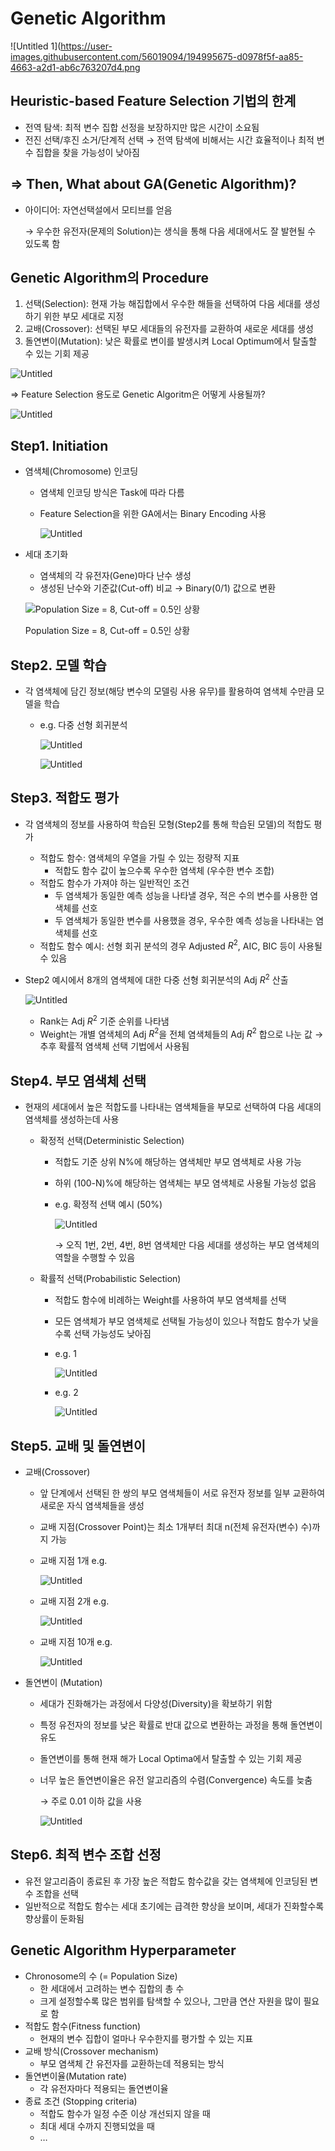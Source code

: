# Genetic Algorithm

![Untitled 1](https://user-images.githubusercontent.com/56019094/194995675-d0978f5f-aa85-4663-a2d1-ab6c763207d4.png

## Heuristic-based Feature Selection 기법의 한계

- 전역 탐색: 최적 변수 집합 선정을 보장하지만 많은 시간이 소요됨
- 전진 선택/후진 소거/단계적 선택 → 전역 탐색에 비해서는 시간 효율적이나 최적 변수 집합을 찾을 가능성이 낮아짐

## ⇒ Then, What about GA(Genetic Algorithm)?

- 아이디어: 자연선택설에서 모티브를 얻음
    
    → 우수한 유전자(문제의 Solution)는 생식을 통해 다음 세대에서도 잘 발현될 수 있도록 함
    

## Genetic Algorithm의 Procedure

1. 선택(Selection): 현재 가능 해집합에서 우수한 해들을 선택하여 다음 세대를 생성하기 위한 부모 세대로 지정
2. 교배(Crossover): 선택된 부모 세대들의 유전자를 교환하여 새로운 세대를 생성
3. 돌연변이(Mutation): 낮은 확률로 변이를 발생시켜 Local Optimum에서 탈출할 수 있는 기회 제공

![Untitled](Genetic%20Algorithm%2000116ebd6d6145e8a5840389f047caaa/Untitled%201.png)

⇒ Feature Selection 용도로 Genetic Algoritm은 어떻게 사용될까?

![Untitled](Genetic%20Algorithm%2000116ebd6d6145e8a5840389f047caaa/Untitled%202.png)

## Step1. Initiation

- 염색체(Chromosome) 인코딩
    - 염색체 인코딩 방식은 Task에 따라 다름
    - Feature Selection을 위한 GA에서는 Binary Encoding 사용
        
        ![Untitled](Genetic%20Algorithm%2000116ebd6d6145e8a5840389f047caaa/Untitled%203.png)
        
- 세대 초기화
    - 염색체의 각 유전자(Gene)마다 난수 생성
    - 생성된 난수와 기준값(Cut-off) 비교 → Binary(0/1) 값으로 변환
    
    ![Population Size = 8, Cut-off = 0.5인 상황](Genetic%20Algorithm%2000116ebd6d6145e8a5840389f047caaa/Untitled%204.png)
    
    Population Size = 8, Cut-off = 0.5인 상황
    

## Step2. 모델 학습

- 각 염색체에 담긴 정보(해당 변수의 모델링 사용 유무)를 활용하여 염색체 수만큼 모델을 학습
    - e.g. 다중 선형 회귀분석
        
        ![Untitled](Genetic%20Algorithm%2000116ebd6d6145e8a5840389f047caaa/Untitled%205.png)
        
        ![Untitled](Genetic%20Algorithm%2000116ebd6d6145e8a5840389f047caaa/Untitled%206.png)
        
    

## Step3. 적합도 평가

- 각 염색체의 정보를 사용하여 학습된 모형(Step2를 통해 학습된 모델)의 적합도 평가
    - 적합도 함수: 염색체의 우열을 가릴 수 있는 정량적 지표
        - 적합도 함수 값이 높으수록 우수한 염색체 (우수한 변수 조합)
    - 적합도 함수가 가져야 하는 일반적인 조건
        - 두 염색체가 동일한 예측 성능을 나타낼 경우, 적은 수의 변수를 사용한 염색체를 선호
        - 두 염색체가 동일한 변수를 사용했을 경우, 우수한 예측 성능을 나타내는 염색체를 선호
    - 적합도 함수 예시: 선형 회귀 분석의 경우 Adjusted $R^2$, AIC, BIC 등이 사용될 수 있음

- Step2 예시에서 8개의 염색체에 대한 다중 선형 회귀분석의 Adj $R^2$ 산출
    
    ![Untitled](Genetic%20Algorithm%2000116ebd6d6145e8a5840389f047caaa/Untitled%207.png)
    
    - Rank는 Adj $R^2$ 기준 순위를 나타냄
    - Weight는 개별 염색체의 Adj $R^2$을 전체 염색체들의 Adj $R^2$ 합으로 나눈 값 → 추후 확률적 염색체 선택 기법에서 사용됨

## Step4. 부모 염색체 선택

- 현재의 세대에서 높은 적합도를 나타내는 염색체들을 부모로 선택하여 다음 세대의 염색체를 생성하는데 사용
    - 확정적 선택(Deterministic Selection)
        - 적합도 기준 상위 N%에 해당하는 염색체만 부모 염색체로 사용 가능
        - 하위 (100-N)%에 해당하는 염색체는 부모 염색체로 사용될 가능성 없음
        - e.g. 확정적 선택 예시 (50%)
            
            ![Untitled](Genetic%20Algorithm%2000116ebd6d6145e8a5840389f047caaa/Untitled%208.png)
            
            → 오직 1번, 2번, 4번, 8번 염색체만 다음 세대를 생성하는 부모 염색체의 역할을 수행할 수 있음
            
    - 확률적 선택(Probabilistic Selection)
        - 적합도 함수에 비례하는 Weight를 사용하여 부모 염색체를 선택
        - 모든 염색체가 부모 염색체로 선택될 가능성이 있으나 적합도 함수가 낮을수록 선택 가능성도 낮아짐
        - e.g. 1
            
            ![Untitled](Genetic%20Algorithm%2000116ebd6d6145e8a5840389f047caaa/Untitled%209.png)
            
        - e.g. 2
            
            ![Untitled](Genetic%20Algorithm%2000116ebd6d6145e8a5840389f047caaa/Untitled%2010.png)
            

## Step5. 교배 및 돌연변이

- 교배(Crossover)
    - 앞 단계에서 선택된 한 쌍의 부모 염색체들이 서로 유전자 정보를 일부 교환하여 새로운 자식 염색체들을 생성
    - 교배 지점(Crossover Point)는 최소 1개부터 최대 n(전체 유전자(변수) 수)까지 가능
    - 교배 지점 1개 e.g.
        
        ![Untitled](Genetic%20Algorithm%2000116ebd6d6145e8a5840389f047caaa/Untitled%2011.png)
        
    
    - 교배 지점 2개 e.g.
        
        ![Untitled](Genetic%20Algorithm%2000116ebd6d6145e8a5840389f047caaa/Untitled%2012.png)
        
    
    - 교배 지점 10개 e.g.
        
        ![Untitled](Genetic%20Algorithm%2000116ebd6d6145e8a5840389f047caaa/Untitled%2013.png)
        

- 돌연변이 (Mutation)
    - 세대가 진화해가는 과정에서 다양성(Diversity)을 확보하기 위함
    - 특정 유전자의 정보를 낮은 확률로 반대 값으로 변환하는 과정을 통해 돌연변이 유도
    - 돌연변이를 통해 현재 해가 Local Optima에서 탈출할 수 있는 기회 제공
    - 너무 높은 돌연변이율은 유전 알고리즘의 수렴(Convergence) 속도를 늦춤
        
        → 주로 0.01 이하 값을 사용
        
        ![Untitled](Genetic%20Algorithm%2000116ebd6d6145e8a5840389f047caaa/Untitled%2014.png)
        

## Step6. 최적 변수 조합 선정

- 유전 알고리즘이 종료된 후 가장 높은 적합도 함수값을 갖는 염색체에 인코딩된 변수 조합을 선택
- 일반적으로 적합도 함수는 세대 초기에는 급격한 향상을 보이며, 세대가 진화할수록 향상률이 둔화됨

## Genetic Algorithm Hyperparameter

- Chronosome의 수 (= Population Size)
    - 한 세대에서 고려하는 변수 집합의 총 수
    - 크게 설정할수록 많은 범위를 탐색할 수 있으나, 그만큼 연산 자원을 많이 필요로 함
- 적합도 함수(Fitness function)
    - 현재의 변수 집합이 얼마나 우수한지를 평가할 수 있는 지표
- 교배 방식(Crossover mechanism)
    - 부모 염색체 간 유전자를 교환하는데 적용되는 방식
- 돌연변이율(Mutation rate)
    - 각 유전자마다 적용되는 돌연변이율
- 종료 조건 (Stopping criteria)
    - 적합도 함수가 일정 수준 이상 개선되지 않을 때
    - 최대 세대 수까지 진행되었을 때
    - …
